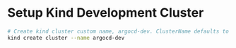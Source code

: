 # Setup Kind Development Cluster

```sh
# Create kind cluster custom name, argocd-dev. ClusterName defaults to kind
kind create cluster --name argocd-dev
```